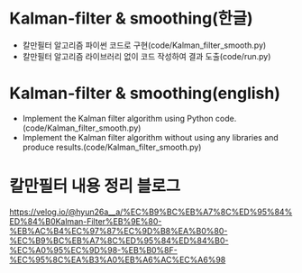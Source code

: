 # Kalman-filter & smoothing(한글)
- 칼만필터 알고리즘 파이썬 코드로 구현(code/Kalman_filter_smooth.py)
- 칼만필터 알고리즘 라이브러리 없이 코드 작성하여 결과 도출(code/run.py)

# Kalman-filter & smoothing(english)
- Implement the Kalman filter algorithm using Python code.(code/Kalman_filter_smooth.py)
- Implement the Kalman filter algorithm without using any libraries and produce results.(code/Kalman_filter_smooth.py)

# 칼만필터 내용 정리 블로그
https://velog.io/@hyun26a__a/%EC%B9%BC%EB%A7%8C%ED%95%84%ED%84%B0Kalman-Filter%EB%9E%80-%EB%AC%B4%EC%97%87%EC%9D%B8%EA%B0%80-%EC%B9%BC%EB%A7%8C%ED%95%84%ED%84%B0-%EC%A0%95%EC%9D%98-%EB%B0%8F-%EC%95%8C%EA%B3%A0%EB%A6%AC%EC%A6%98

